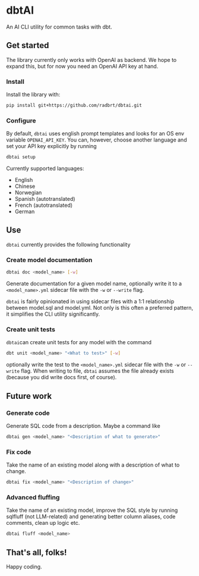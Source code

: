 # dbtAI

An AI CLI utility for common tasks with dbt.

## Get started

The library currently only works with OpenAI as backend. We hope to expand this, but for now you need an OpenAI API key at hand.

### Install
Install the library with:

```bash
pip install git+https://github.com/radbrt/dbtai.git
```

### Configure

By default, `dbtai` uses english prompt templates and looks for an OS env variable `OPENAI_API_KEY`. You can, however, choose another language and set your API key explicitly by running

```bash
dbtai setup
```

Currently supported languages:
- English
- Chinese
- Norwegian
- Spanish (autotranslated)
- French (autotranslated)
- German


## Use

`dbtai` currently provides the following functionality

### Create model documentation

```bash
dbtai doc <model_name> [-w]
```

Generate documentation for a given model name, optionally write it to a `<model_name>.yml` sidecar file with the `-w` or `--write` flag.

`dbtai` is fairly opinionated in using sidecar files with a 1:1 relationship between model.sql and model.yml. Not only is this often a preferred pattern, it simplifies the CLI utility significantly.

### Create unit tests

`dbtai`can create unit tests for any model with the command 

```bash
dbt unit <model_name> "<What to test>" [-w]
```

optionally write the test to the `<model_name>.yml` sidecar file with the `-w` or `--write` flag. When writing to file, `dbtai` assumes the file already exists (because you did write docs first, of course).


## Future work

### Generate code

Generate SQL code from a description. Maybe a command like

```bash
dbtai gen <model_name> "<Description of what to generate>"
```

### Fix code

Take the name of an existing model along with a description of what to change.

```bash
dbtai fix <model_name> "<Description of change>"
```

### Advanced fluffing

Take the name of an existing model, improve the SQL style by running sqlfluff (not LLM-related) and generating better column aliases, code comments, clean up logic etc.

```bash
dbtai fluff <model_name>
```


## That's all, folks!

Happy coding.